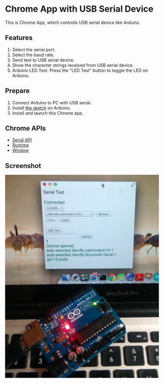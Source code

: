 # Chrome App with USB Serial Device

This is Chrome App, which controlls USB serial device like Arduino

## Features
1. Select the serial port.
2. Select the baud rate.
3. Send text to USB serial device.
4. Show the character strings received from USB serial device.
5. Arduino LED Test.
Press the "LED Test" button to toggle the LED on Arduino.

## Prepare

1. Connect Arduino to PC with USB serial.
2. Install <a href="https://github.com/ohwada/Arduino_Serial_Sample_1" target="_blank">the sketch</a> on Arduino.
3. Install and launch this Chrome app.

## Chrome APIs

* [Serial API](https://developer.chrome.com/apps/serial)
* [Runtime](http://developer.chrome.com/apps/app.runtime.html)
* [Window](http://developer.chrome.com/apps/app.window.html)
     
## Screenshot
![screenshot](https://raw.githubusercontent.com/ohwada/Chrome_Serial_Sample_1/master/serial_sample_1/assets/screenshot_arduino.png)

